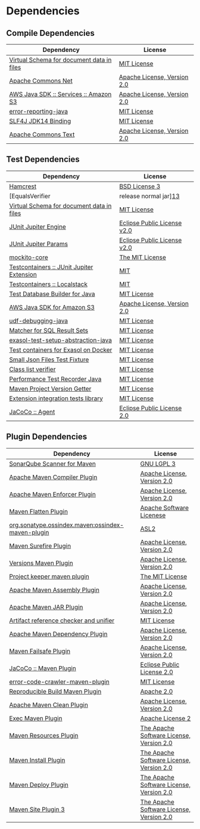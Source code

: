 <!-- @formatter:off -->
# Dependencies

## Compile Dependencies

| Dependency                                     | License                          |
| ---------------------------------------------- | -------------------------------- |
| [Virtual Schema for document data in files][0] | [MIT License][1]                 |
| [Apache Commons Net][2]                        | [Apache License, Version 2.0][3] |
| [AWS Java SDK :: Services :: Amazon S3][4]     | [Apache License, Version 2.0][5] |
| [error-reporting-java][6]                      | [MIT License][7]                 |
| [SLF4J JDK14 Binding][8]                       | [MIT License][9]                 |
| [Apache Commons Text][10]                      | [Apache License, Version 2.0][3] |

## Test Dependencies

| Dependency                                      | License                           |
| ----------------------------------------------- | --------------------------------- |
| [Hamcrest][11]                                  | [BSD License 3][12]               |
| [EqualsVerifier | release normal jar][13]       | [Apache License, Version 2.0][3]  |
| [Virtual Schema for document data in files][0]  | [MIT License][1]                  |
| [JUnit Jupiter Engine][14]                      | [Eclipse Public License v2.0][15] |
| [JUnit Jupiter Params][14]                      | [Eclipse Public License v2.0][15] |
| [mockito-core][16]                              | [The MIT License][17]             |
| [Testcontainers :: JUnit Jupiter Extension][18] | [MIT][19]                         |
| [Testcontainers :: Localstack][18]              | [MIT][19]                         |
| [Test Database Builder for Java][20]            | [MIT License][21]                 |
| [AWS Java SDK for Amazon S3][4]                 | [Apache License, Version 2.0][5]  |
| [udf-debugging-java][22]                        | [MIT License][23]                 |
| [Matcher for SQL Result Sets][24]               | [MIT License][25]                 |
| [exasol-test-setup-abstraction-java][26]        | [MIT License][27]                 |
| [Test containers for Exasol on Docker][28]      | [MIT License][29]                 |
| [Small Json Files Test Fixture][30]             | [MIT License][31]                 |
| [Class list verifier][32]                       | [MIT License][33]                 |
| [Performance Test Recorder Java][34]            | [MIT License][35]                 |
| [Maven Project Version Getter][36]              | [MIT License][37]                 |
| [Extension integration tests library][38]       | [MIT License][39]                 |
| [JaCoCo :: Agent][40]                           | [Eclipse Public License 2.0][41]  |

## Plugin Dependencies

| Dependency                                              | License                                        |
| ------------------------------------------------------- | ---------------------------------------------- |
| [SonarQube Scanner for Maven][42]                       | [GNU LGPL 3][43]                               |
| [Apache Maven Compiler Plugin][44]                      | [Apache License, Version 2.0][3]               |
| [Apache Maven Enforcer Plugin][45]                      | [Apache License, Version 2.0][3]               |
| [Maven Flatten Plugin][46]                              | [Apache Software Licenese][3]                  |
| [org.sonatype.ossindex.maven:ossindex-maven-plugin][47] | [ASL2][48]                                     |
| [Maven Surefire Plugin][49]                             | [Apache License, Version 2.0][3]               |
| [Versions Maven Plugin][50]                             | [Apache License, Version 2.0][3]               |
| [Project keeper maven plugin][51]                       | [The MIT License][52]                          |
| [Apache Maven Assembly Plugin][53]                      | [Apache License, Version 2.0][3]               |
| [Apache Maven JAR Plugin][54]                           | [Apache License, Version 2.0][3]               |
| [Artifact reference checker and unifier][55]            | [MIT License][56]                              |
| [Apache Maven Dependency Plugin][57]                    | [Apache License, Version 2.0][3]               |
| [Maven Failsafe Plugin][58]                             | [Apache License, Version 2.0][3]               |
| [JaCoCo :: Maven Plugin][59]                            | [Eclipse Public License 2.0][41]               |
| [error-code-crawler-maven-plugin][60]                   | [MIT License][61]                              |
| [Reproducible Build Maven Plugin][62]                   | [Apache 2.0][48]                               |
| [Apache Maven Clean Plugin][63]                         | [Apache License, Version 2.0][3]               |
| [Exec Maven Plugin][64]                                 | [Apache License 2][3]                          |
| [Maven Resources Plugin][65]                            | [The Apache Software License, Version 2.0][48] |
| [Maven Install Plugin][66]                              | [The Apache Software License, Version 2.0][48] |
| [Maven Deploy Plugin][67]                               | [The Apache Software License, Version 2.0][48] |
| [Maven Site Plugin 3][68]                               | [The Apache Software License, Version 2.0][48] |

[0]: https://github.com/exasol/virtual-schema-common-document-files/
[1]: https://github.com/exasol/virtual-schema-common-document-files/blob/main/LICENSE
[2]: https://commons.apache.org/proper/commons-net/
[3]: https://www.apache.org/licenses/LICENSE-2.0.txt
[4]: https://aws.amazon.com/sdkforjava
[5]: https://aws.amazon.com/apache2.0
[6]: https://github.com/exasol/error-reporting-java/
[7]: https://github.com/exasol/error-reporting-java/blob/main/LICENSE
[8]: http://www.slf4j.org
[9]: http://www.opensource.org/licenses/mit-license.php
[10]: https://commons.apache.org/proper/commons-text
[11]: http://hamcrest.org/JavaHamcrest/
[12]: http://opensource.org/licenses/BSD-3-Clause
[13]: https://www.jqno.nl/equalsverifier
[14]: https://junit.org/junit5/
[15]: https://www.eclipse.org/legal/epl-v20.html
[16]: https://github.com/mockito/mockito
[17]: https://github.com/mockito/mockito/blob/main/LICENSE
[18]: https://testcontainers.org
[19]: http://opensource.org/licenses/MIT
[20]: https://github.com/exasol/test-db-builder-java/
[21]: https://github.com/exasol/test-db-builder-java/blob/main/LICENSE
[22]: https://github.com/exasol/udf-debugging-java/
[23]: https://github.com/exasol/udf-debugging-java/blob/main/LICENSE
[24]: https://github.com/exasol/hamcrest-resultset-matcher/
[25]: https://github.com/exasol/hamcrest-resultset-matcher/blob/main/LICENSE
[26]: https://github.com/exasol/exasol-test-setup-abstraction-java/
[27]: https://github.com/exasol/exasol-test-setup-abstraction-java/blob/main/LICENSE
[28]: https://github.com/exasol/exasol-testcontainers/
[29]: https://github.com/exasol/exasol-testcontainers/blob/main/LICENSE
[30]: https://github.com/exasol/small-json-files-test-fixture/
[31]: https://github.com/exasol/small-json-files-test-fixture/blob/main/LICENSE
[32]: https://github.com/exasol/java-class-list-extractor/
[33]: https://github.com/exasol/java-class-list-extractor/blob/main/LICENSE
[34]: https://github.com/exasol/performance-test-recorder-java/
[35]: https://github.com/exasol/performance-test-recorder-java/blob/main/LICENSE
[36]: https://github.com/exasol/maven-project-version-getter/
[37]: https://github.com/exasol/maven-project-version-getter/blob/main/LICENSE
[38]: https://github.com/exasol/extension-manager/
[39]: https://github.com/exasol/extension-manager/blob/main/LICENSE
[40]: https://www.eclemma.org/jacoco/index.html
[41]: https://www.eclipse.org/legal/epl-2.0/
[42]: http://sonarsource.github.io/sonar-scanner-maven/
[43]: http://www.gnu.org/licenses/lgpl.txt
[44]: https://maven.apache.org/plugins/maven-compiler-plugin/
[45]: https://maven.apache.org/enforcer/maven-enforcer-plugin/
[46]: https://www.mojohaus.org/flatten-maven-plugin/
[47]: https://sonatype.github.io/ossindex-maven/maven-plugin/
[48]: http://www.apache.org/licenses/LICENSE-2.0.txt
[49]: https://maven.apache.org/surefire/maven-surefire-plugin/
[50]: https://www.mojohaus.org/versions/versions-maven-plugin/
[51]: https://github.com/exasol/project-keeper/
[52]: https://github.com/exasol/project-keeper/blob/main/LICENSE
[53]: https://maven.apache.org/plugins/maven-assembly-plugin/
[54]: https://maven.apache.org/plugins/maven-jar-plugin/
[55]: https://github.com/exasol/artifact-reference-checker-maven-plugin/
[56]: https://github.com/exasol/artifact-reference-checker-maven-plugin/blob/main/LICENSE
[57]: https://maven.apache.org/plugins/maven-dependency-plugin/
[58]: https://maven.apache.org/surefire/maven-failsafe-plugin/
[59]: https://www.jacoco.org/jacoco/trunk/doc/maven.html
[60]: https://github.com/exasol/error-code-crawler-maven-plugin/
[61]: https://github.com/exasol/error-code-crawler-maven-plugin/blob/main/LICENSE
[62]: http://zlika.github.io/reproducible-build-maven-plugin
[63]: https://maven.apache.org/plugins/maven-clean-plugin/
[64]: https://www.mojohaus.org/exec-maven-plugin
[65]: http://maven.apache.org/plugins/maven-resources-plugin/
[66]: http://maven.apache.org/plugins/maven-install-plugin/
[67]: http://maven.apache.org/plugins/maven-deploy-plugin/
[68]: http://maven.apache.org/plugins/maven-site-plugin/
